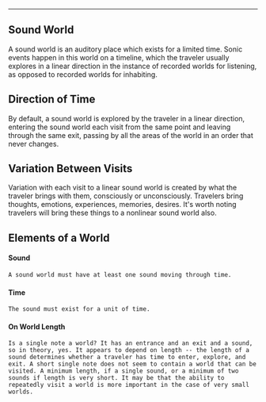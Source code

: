 ----
## Sound World
A sound world is an auditory place which exists for a limited time. Sonic events happen in this world on a timeline, which the traveler usually explores in a linear direction in the instance of recorded worlds for listening, as opposed to recorded worlds for inhabiting.

## Direction of Time
By default, a sound world is explored by the traveler in a linear direction, entering the sound world each visit from the same point and leaving through the same exit, passing by all the areas of the world in an order that never changes.

## Variation Between Visits
Variation with each visit to a linear sound world is created by what the traveler brings with them, consciously or unconsciously. Travelers bring thoughts, emotions, experiences, memories, desires. It's worth noting travelers will bring these things to a nonlinear sound world also.

## Elements of a World
#### Sound
	A sound world must have at least one sound moving through time.

#### Time
	The sound must exist for a unit of time.

#### On World Length
	Is a single note a world? It has an entrance and an exit and a sound, so in theory, yes. It appears to depend on length -- the length of a sound determines whether a traveler has time to enter, explore, and exit. A short single note does not seem to contain a world that can be visited. A minimum length, if a single sound, or a minimum of two sounds if length is very short. It may be that the ability to repeatedly visit a world is more important in the case of very small worlds.

